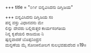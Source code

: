 +++
title = "೦೧೯ ಬಿನ್ನವಿಸಿದನು ದಿಗ್ವಿಜಯ"

+++
ಬಿನ್ನವಿಸಿದನು ದಿಗ್ವಿಜಯ ಸಂ  
ಪನ್ನ ವಸ್ತು ವಿಧಾನವನು ಮೇ  
ಲಿನ್ನು ದೇವರು ಬಲ್ಲಿರುತ್ತರ ಕಾರ್ಯಸಂಗತಿಯ  
ನಿನ್ನ ಕೃಪೆಯಲಿ ರಾಜಮಖ ನಿ  
ಷ್ಪನ್ನವಾದರೆ ಬೊಪ್ಪನಿಂದ್ರನ   
ಮನ್ನಣೆಯ ಮೈ ಸೋಂಕಿನೋಲಗ ಸುಲಭವಹುದೆಂದ    ॥19॥
